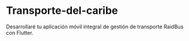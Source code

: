 # Transporte-del-caribe
Desarrollaré tu aplicación móvil integral de gestión de transporte RaidBus con Flutter. 
